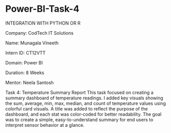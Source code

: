 # Power-BI-Task-4

 INTEGRATION WITH  PYTHON OR R

 Company: CodTech IT Solutions

Name: Munagala Vineeth

Intern ID: CT12VTT

Domain: Power BI

Duration: 8 Weeks

Mentor: Neela Santosh

Task 4: Temperature Summary Report
This task focused on creating a summary dashboard of temperature readings. I added key visuals showing the sum, average, min, max, median, and count of temperature values using colorful card visuals. A title was added to reflect the purpose of the dashboard, and each stat was color-coded for better readability. The goal was to create a simple, easy-to-understand summary for end users to interpret sensor behavior at a glance.

